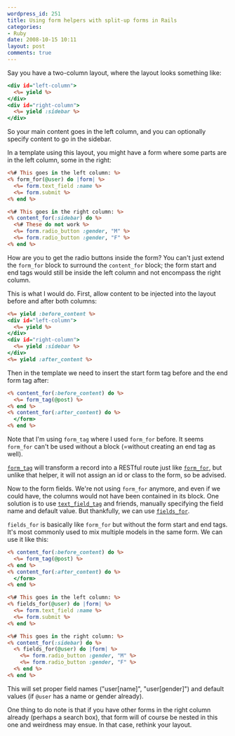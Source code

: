 ```yaml
---
wordpress_id: 251
title: Using form helpers with split-up forms in Rails
categories:
- Ruby
date: 2008-10-15 10:11
layout: post
comments: true
---
```

Say you have a two-column layout, where the layout looks something like:

``` rhtml
<div id="left-column">
  <%= yield %>
</div>
<div id="right-column">
  <%= yield :sidebar %>
</div>
```

So your main content goes in the left column, and you can optionally specify content to go in the sidebar.

In a template using this layout, you might have a form where some parts are in the left column, some in the right:

<!--more-->

``` rhtml
<%# This goes in the left column: %>
<% form_for(@user) do |form| %>
  <%= form.text_field :name %>
  <%= form.submit %>
<% end %>

<%# This goes in the right column: %>
<% content_for(:sidebar) do %>
  <%# These do not work %>
  <%= form.radio_button :gender, "M" %>
  <%= form.radio_button :gender, "F" %>
<% end %>
```

How are you to get the radio buttons inside the form? You can't just extend the <code>form_for</code> block to surround the <code>content_for</code> block; the form start and end tags would still be inside the left column and not encompass the right column.

This is what I would do. First, allow content to be injected into the layout before and after both columns:

``` rhtml
<%= yield :before_content %>
<div id="left-column">
  <%= yield %>
</div>
<div id="right-column">
  <%= yield :sidebar %>
</div>
<%= yield :after_content %>
```

Then in the template we need to insert the start form tag before and the end form tag after:

``` rhtml
<% content_for(:before_content) do %>
  <%= form_tag(@post) %>
<% end %>
<% content_for(:after_content) do %>
  </form>
<% end %>
```
Note that I'm using <code>form_tag</code> where I used <code>form_for</code> before. It seems <code>form_for</code> can't be used without a block (=without creating an end tag as well).

<a href="http://api.rubyonrails.com/classes/ActionView/Helpers/FormTagHelper.html#M001699"><code>form_tag</code></a> will transform a record into a RESTful route just like <a href="http://api.rubyonrails.com/classes/ActionView/Helpers/FormHelper.html#M001740"><code>form_for</code></a>, but unlike that helper, it will not assign an id or class to the form, so be advised.

Now to the form fields. We're not using <code>form_for</code> anymore, and even if we could have, the columns would not have been contained in its block. One solution is to use <a href="http://api.rubyonrails.com/classes/ActionView/Helpers/FormTagHelper.html#M001701"><code>text_field_tag</code></a> and friends, manually specifying the field name and default value. But thankfully, we can use <a href="http://api.rubyonrails.com/classes/ActionView/Helpers/FormHelper.html#M001741"><code>fields_for</code></a>.

<code>fields_for</code> is basically like <code>form_for</code> but without the form start and end tags. It's most commonly used to mix multiple models in the same form. We can use it like this:

``` rhtml
<% content_for(:before_content) do %>
  <%= form_tag(@post) %>
<% end %>
<% content_for(:after_content) do %>
  </form>
<% end %>

<%# This goes in the left column: %>
<% fields_for(@user) do |form| %>
  <%= form.text_field :name %>
  <%= form.submit %>
<% end %>

<%# This goes in the right column: %>
<% content_for(:sidebar) do %>
  <% fields_for(@user) do |form| %>
    <%= form.radio_button :gender, "M" %>
    <%= form.radio_button :gender, "F" %>
  <% end %>
<% end %>
```

This will set proper field names ("user[name]", "user[gender]") and default values (if <code>@user</code> has a name or gender already).

One thing to do note is that if you have other forms in the right column already (perhaps a search box), that form will of course be nested in this one and weirdness may ensue. In that case, rethink your layout.<!-- ~ --><!-- ~ -->

